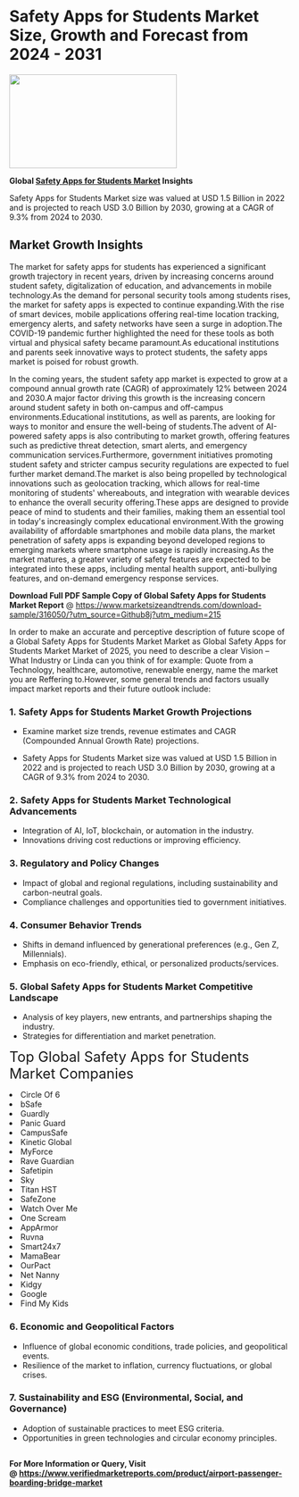 <H1>Safety Apps for Students Market Size, Growth and Forecast from 2024 - 2031</H1><img class="aligncenter size-medium wp-image-584254" src="https://thirdeyenews.in/wp-content/uploads/2024/09/Global-Market-Research-300x168.jpeg" alt="" width="300" height="168" /><p><strong>Global&nbsp;<a href="https://www.marketsizeandtrends.com/download-sample/316050/?utm_source=Github8j?utm_medium=215">Safety Apps for Students Market</a> Insights</strong></p><p>Safety Apps for Students Market size was valued at USD 1.5 Billion in 2022 and is projected to reach USD 3.0 Billion by 2030, growing at a CAGR of 9.3% from 2024 to 2030.</p><p><h2>Market Growth Insights</h2> <p>The market for safety apps for students has experienced a significant growth trajectory in recent years, driven by increasing concerns around student safety, digitalization of education, and advancements in mobile technology.As the demand for personal security tools among students rises, the market for safety apps is expected to continue expanding.With the rise of smart devices, mobile applications offering real-time location tracking, emergency alerts, and safety networks have seen a surge in adoption.The COVID-19 pandemic further highlighted the need for these tools as both virtual and physical safety became paramount.As educational institutions and parents seek innovative ways to protect students, the safety apps market is poised for robust growth.</p> <p>In the coming years, the student safety app market is expected to grow at a compound annual growth rate (CAGR) of approximately 12% between 2024 and 2030.A major factor driving this growth is the increasing concern around student safety in both on-campus and off-campus environments.Educational institutions, as well as parents, are looking for ways to monitor and ensure the well-being of students.The advent of AI-powered safety apps is also contributing to market growth, offering features such as predictive threat detection, smart alerts, and emergency communication services.Furthermore, government initiatives promoting student safety and stricter campus security regulations are expected to fuel further market demand.The market is also being propelled by technological innovations such as geolocation tracking, which allows for real-time monitoring of students' whereabouts, and integration with wearable devices to enhance the overall security offering.These apps are designed to provide peace of mind to students and their families, making them an essential tool in today's increasingly complex educational environment.With the growing availability of affordable smartphones and mobile data plans, the market penetration of safety apps is expanding beyond developed regions to emerging markets where smartphone usage is rapidly increasing.As the market matures, a greater variety of safety features are expected to be integrated into these apps, including mental health support, anti-bullying features, and on-demand emergency response services.</p><p><span class=""><strong>Download Full PDF Sample Copy of Global Safety Apps for Students Market Report</strong> @ <a href="https://www.marketsizeandtrends.com/download-sample/316050/?utm_source=Github8j?utm_medium=215" target="_blank">https://www.marketsizeandtrends.com/download-sample/316050/?utm_source=Github8j?utm_medium=215</a></span></p><p>In order to make an accurate and perceptive description of future scope of a Global&nbsp;Safety Apps for Students Market Market as Global&nbsp;Safety Apps for Students Market Market of 2025, you need to describe a clear Vision &ndash; What Industry or Linda can you think of for example: Quote from a Technology, healthcare, automotive, renewable energy, name the market you are Reffering to.However, some general trends and factors usually impact market reports and their future outlook include:</p><h3>1.&nbsp;<strong>Safety Apps for Students Market Growth Projections</strong></h3><ul><li>Examine market size trends, revenue estimates and CAGR (Compounded Annual Growth Rate) projections.</li><li><p>Safety Apps for Students Market size was valued at USD 1.5 Billion in 2022 and is projected to reach USD 3.0 Billion by 2030, growing at a CAGR of 9.3% from 2024 to 2030.</p></li></ul><h3>2.&nbsp;<strong>Safety Apps for Students Market Technological Advancements</strong></h3><ul><li>Integration of AI, IoT, blockchain, or automation in the industry.</li><li>Innovations driving cost reductions or improving efficiency.</li></ul><h3>3.&nbsp;<strong>Regulatory and Policy Changes</strong></h3><ul><li>Impact of global and regional regulations, including sustainability and carbon-neutral goals.</li><li>Compliance challenges and opportunities tied to government initiatives.</li></ul><h3>4.&nbsp;<strong>Consumer Behavior Trends</strong></h3><ul><li>Shifts in demand influenced by generational preferences (e.g., Gen Z, Millennials).</li><li>Emphasis on eco-friendly, ethical, or personalized products/services.</li></ul><h3>5.&nbsp;<strong>Global Safety Apps for Students Market Competitive Landscape</strong></h3><ul><li>Analysis of key players, new entrants, and partnerships shaping the industry.</li><li>Strategies for differentiation and market penetration.</li></ul><p data-pm-slice="1 1 []"><span style="color: inherit; font-family: inherit; font-size: 25px;">Top Global Safety Apps for Students Market Companies</span></p><div class="" data-test-id=""><p><li>Circle Of 6</li><li> bSafe</li><li> Guardly</li><li> Panic Guard</li><li> CampusSafe</li><li> Kinetic Global</li><li> MyForce</li><li> Rave Guardian</li><li> Safetipin</li><li> Sky</li><li> Titan HST</li><li> SafeZone</li><li> Watch Over Me</li><li> One Scream</li><li> AppArmor</li><li> Ruvna</li><li> Smart24x7</li><li> MamaBear</li><li> OurPact</li><li> Net Nanny</li><li> Kidgy</li><li> Google</li><li> Find My Kids</li></p></div><h3>6.&nbsp;<strong>Economic and Geopolitical Factors</strong></h3><ul><li>Influence of global economic conditions, trade policies, and geopolitical events.</li><li>Resilience of the market to inflation, currency fluctuations, or global crises.</li></ul><h3>7.&nbsp;<strong>Sustainability and ESG (Environmental, Social, and Governance)</strong></h3><ul><li>Adoption of sustainable practices to meet ESG criteria.</li><li>Opportunities in green technologies and circular economy principles.</li></ul><h2><strong style="font-size: 14px;">For More Information or Query, Visit @&nbsp;</strong><a style="background-color: #ffffff; font-size: 14px;" href="https://www.marketsizeandtrends.com/report/safety-apps-for-students-market/" target="_blank">https://www.verifiedmarketreports.com/product/airport-passenger-boarding-bridge-market</a></h2>